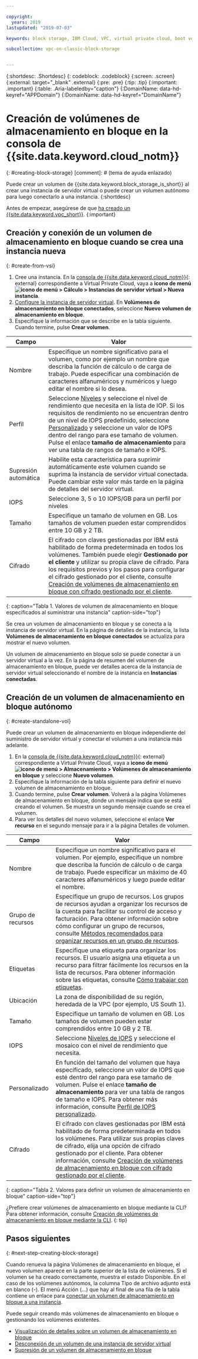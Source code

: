 ```yaml
---

copyright:
  years: 2019
lastupdated: "2019-07-03"

keywords: block storage, IBM Cloud, VPC, virtual private cloud, boot volume, data volume, volume, data storage, VSI, virtual server instance, instance, IOPS

subcollection: vpc-on-classic-block-storage


---
```


{:shortdesc: .Shortdesc}
{: codeblock: .codeblock}
{:screen: .screen}
{:external: target="_blank" .external}
{:pre: .pre}
{:tip: .tip}
{:important: .important}
{:table: .Aria-labeledby="caption"}
{:DomainName: data-hd-keyref="APPDomain"}
{:DomainName: data-hd-keyref="DomainName"}

# Creación de volúmenes de almacenamiento en bloque en la consola de {{site.data.keyword.cloud_notm}}
{: #creating-block-storage}
[comment]: # (tema de ayuda enlazado)

Puede crear un volumen de {{site.data.keyword.block_storage_is_short}} al crear una instancia de servidor virtual o puede crear un volumen autónomo para luego conectarlo a una instancia.
{:shortdesc}

Antes de empezar, asegúrese de que [ha creado un {{site.data.keyword.vpc_short}}](/docs/vpc-on-classic?topic=vpc-on-classic-getting-started).
{:important}

## Creación y conexión de un volumen de almacenamiento en bloque cuando se crea una instancia nueva
{: #create-from-vsi}

1. Cree una instancia. En la [consola de {{site.data.keyword.cloud_notm}}](https://{DomainName}/vpc){: external} correspondiente a Virtual Private Cloud, vaya a **icono de menú ![icono de menú](../../icons/icon_hamburger.svg) > Cálculo > Instancias de servidor virtual > Nueva instancia**.
1. [Configure la instancia de servidor virtual](/docs/vpc-on-classic-vsi?topic=vpc-on-classic-vsi-creating-virtual-servers). En **Volúmenes de almacenamiento en bloque conectados**, seleccione **Nuevo volumen de almacenamiento en bloque**.
1. Especifique la información que se describe en la tabla siguiente.  Cuando termine, pulse **Crear volumen**.

| Campo | Valor |
|-------|-------|
| Nombre  | Especifique un nombre significativo para el volumen, como por ejemplo un nombre que describa la función de cálculo o de carga de trabajo. Puede especificar una combinación de caracteres alfanuméricos y numéricos y luego editar el nombre si lo desea. |
| Perfil | Seleccione [Niveles](/docs/vpc-on-classic-block-storage?topic=vpc-on-classic-block-storage-block-storage-profiles#tiers) y seleccione el nivel de rendimiento que necesita en la lista de IOP. Si los requisitos de rendimiento no se encuentran dentro de un nivel de IOPS predefinido, seleccione [Personalizado](/docs/vpc-on-classic-block-storage?topic=vpc-on-classic-block-storage-block-storage-profiles#custom) y seleccione un valor de IOPS dentro del rango para ese tamaño de volumen. Pulse el enlace **tamaño de almacenamiento** para ver una tabla de rangos de tamaño e IOPS. |
| Supresión automática | Habilite esta característica para suprimir automáticamente este volumen cuando se suprima la instancia de servidor virtual conectada. Puede cambiar este valor más tarde en la página de detalles del servidor virtual. |
| IOPS | Seleccione 3, 5 o 10 IOPS/GB para un perfil por niveles |
| Tamaño | Especifique un tamaño de volumen en GB.  Los tamaños de volumen pueden estar comprendidos entre 10 GB y 2 TB. |
| Cifrado | El cifrado con claves gestionadas por IBM está habilitado de forma predeterminada en todos los volúmenes. También puede elegir **Gestionado por el cliente** y utilizar su propia clave de cifrado.  Para los requisitos previos y los pasos para configurar el cifrado gestionado por el cliente, consulte [Creación de volúmenes de almacenamiento en bloque con cifrado gestionado por el cliente](/docs/vpc-on-classic-block-storage?topic=vpc-on-classic-block-storage-block-storage-encryption). |
{: caption="Tabla 1. Valores de volumen de almacenamiento en bloque especificados al suministrar una instancia" caption-side="top"}

Se crea un volumen de almacenamiento en bloque y se conecta a la instancia de servidor virtual. En la página de detalles de la instancia, la lista **Volúmenes de almacenamiento en bloque conectados** se actualiza para mostrar el nuevo volumen.

Un volumen de almacenamiento en bloque solo se puede conectar a un servidor virtual a la vez. En la página de resumen del volumen de almacenamiento en bloque, puede ver detalles acerca de la instancia de servidor virtual seleccionando el nombre de la instancia en **Instancias conectadas**.

## Creación de un volumen de almacenamiento en bloque autónomo
{: #create-standalone-vol}

Puede crear un volumen de almacenamiento en bloque independiente del suministro de servidor virtual y conectar el volumen a una instancia más adelante.

1. En la [consola de {{site.data.keyword.cloud_notm}}](https://{DomainName}/vpc){: external} correspondiente a Virtual Private Cloud, vaya a **icono de menú ![icono de menú](../../icons/icon_hamburger.svg) > Almacenamiento > Volúmenes de almacenamiento en bloque** y seleccione **Nuevo volumen**.
1. Especifique la información de la tabla siguiente para definir el nuevo volumen de almacenamiento en bloque.
1. Cuando termine, pulse **Crear volumen**. Volverá a la página Volúmenes de almacenamiento en bloque, donde un mensaje indica que se está creando el volumen. Se muestra un segundo mensaje cuando se crea el volumen.
1. Para ver los detalles del nuevo volumen, seleccione el enlace **Ver recurso** en el segundo mensaje para ir a la página Detalles de volumen.

| Campo | Valor |
|-------|-------|
| Nombre  | Especifique un nombre significativo para el volumen. Por ejemplo, especifique un nombre que describa la función de cálculo o de carga de trabajo. Puede especificar un máximo de 40 caracteres alfanuméricos y luego puede editar el nombre. |
| Grupo de recursos | Especifique un grupo de recursos. Los grupos de recursos ayudan a organizar los recursos de la cuenta para facilitar su control de acceso y facturación. Para obtener información sobre cómo configurar un grupo de recursos, consulte [Métodos recomendados para organizar recursos en un grupo de recursos](/docs/resources?topic=resources-bp_resourcegroups#setuprgs). |
| Etiquetas | Especifique una etiqueta para organizar los recursos. El usuario asigna una etiqueta a un recurso para filtrar fácilmente los recursos en la lista de recursos. Para obtener información sobre las etiquetas, consulte [Cómo trabajar con etiquetas](/docs/resources?topic=resources-tag). |
| Ubicación | La zona de disponibilidad de su región, heredada de la VPC (por ejemplo, US South 1). |
| Tamaño | Especifique un tamaño de volumen en GB.  Los tamaños de volumen pueden estar comprendidos entre 10 GB y 2 TB. |
| IOPS | Seleccione [Niveles de IOPS](/docs/vpc-on-classic-block-storage?topic=vpc-on-classic-block-storage-block-storage-profiles#tiers) y seleccione el mosaico con el nivel de rendimiento que necesita. |
| Personalizado | En función del tamaño del volumen que haya especificado, seleccione un valor de IOPS que esté dentro del rango para ese tamaño de volumen.  Pulse el enlace **tamaño de almacenamiento** para ver una tabla de rangos de tamaño e IOPS. Para obtener más información, consulte [Perfil de IOPS personalizado](/docs/vpc-on-classic-block-storage?topic=vpc-on-classic-block-storage-block-storage-profiles#custom). |
| Cifrado | El cifrado con claves gestionadas por IBM está habilitado de forma predeterminada en todos los volúmenes. Para utilizar sus propias claves de cifrado, elija una opción de cifrado gestionado por el cliente. Para obtener información, consulte [Creación de volúmenes de almacenamiento en bloque con cifrado gestionado por el cliente](/docs/vpc-on-classic-block-storage?topic=vpc-on-classic-block-storage-block-storage-encryption).|
{: caption="Tabla 2. Valores para definir un volumen de almacenamiento en bloque" caption-side="top"}

¿Prefiere crear volúmenes de almacenamiento en bloque mediante la CLI? Para obtener información, consulte [Creación de volúmenes de almacenamiento en bloque mediante la CLI](/docs/vpc-on-classic-block-storage?topic=vpc-on-classic-block-storage-creating-block-storage-cli).
{: tip}

## Pasos siguientes
{: #next-step-creating-block-storage}

Cuando renueva la página Volúmenes de almacenamiento en bloque, el nuevo volumen aparece en la parte superior de la lista de volúmenes. Si el volumen se ha creado correctamente, muestra el estado Disponible. En el caso de los volúmenes autónomos, la columna Tipo de archivo adjunto está en blanco (-). El menú Acción (...) que hay al final de una fila de la tabla contiene un enlace para [conectar un volumen de almacenamiento en bloque a una instancia](/docs/vpc-on-classic-block-storage?topic=vpc-on-classic-block-storage-attaching-block-storage).

Puede seguir creando más volúmenes de almacenamiento en bloque o gestionando los volúmenes existentes.

* [Visualización de detalles sobre un volumen de almacenamiento en bloque](/docs/vpc-on-classic-block-storage?topic=vpc-on-classic-block-storage-viewing-block-storage)
* [Desconexión de un volumen de una instancia de servidor virtual](/docs/vpc-on-classic-block-storage?topic=vpc-on-classic-block-storage-managing-block-storage#detach)
* [Supresión de un volumen de almacenamiento en bloque](/docs/vpc-on-classic-block-storage?topic=vpc-on-classic-block-storage-managing-block-storage#delete)
